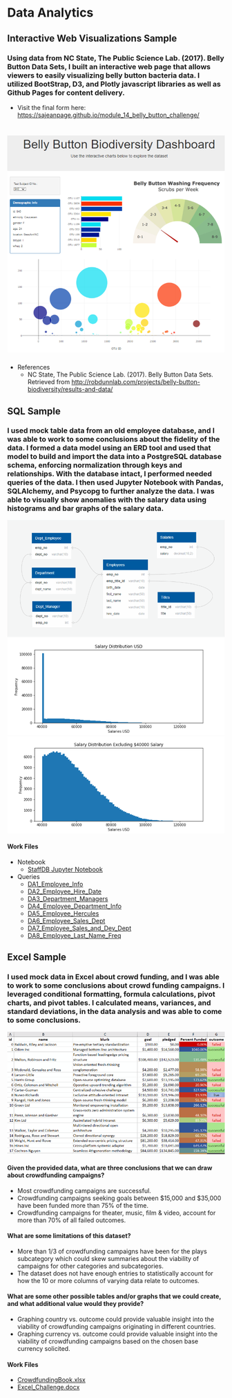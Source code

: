 # Data Analytics
## Interactive Web Visualizations Sample
### Using data from NC State, The Public Science Lab. (2017). Belly Button Data Sets, I built an interactive web page that allows viewers to easily visualizing belly button bacteria data.  I utilized BootStrap, D3, and Plotly javascript libraries as well as Github Pages for content delivery.
- Visit the final form here:  https://sajeanpage.github.io/module_14_belly_button_challenge/

# ![banner](Visualizations/images/belly.PNG)
- References
  - NC State, The Public Science Lab. (2017). Belly Button Data Sets. Retrieved from http://robdunnlab.com/projects/belly-button-biodiversity/results-and-data/
## SQL Sample
### I used mock table data from an old employee database, and I was able to work to some conclusions about the fidelity of the data.  I formed a data model using an ERD tool and used that model to build and import the data into a PostgreSQL database schema, enforcing normalization through keys and relationships.  With the database intact, I performed needed queries of the data.  I then used Jupyter Notebook with Pandas, SQLAlchemy, and Psycopg to further analyze the data. I was able to visually show anomalies with the salary data using histograms and bar graphs of the salary data. 
![erd.gif](SQL/erd.gif)
![fullhist.gif](SQL/Bonus/b1_full_histogram.png)
![hist.gif](SQL/Bonus/b4_histogram_exclude_40000.png)
#### Work Files
- Notebook
  - [StaffDB Jupyter Notebook](/SQL/Bonus/StaffDB.ipynb)
- Queries
  - [DA1_Employee_Info](/SQL/EmployeeSQL/queries/DA1_Employee_Info.sql)
  - [DA2_Employee_Hire_Date](/SQL/EmployeeSQL/queries/DA2_Employee_Hire_Date.sql)
  - [DA3_Department_Managers](/SQL/EmployeeSQL/queries/DA3_Department_Managers.sql)
  - [DA4_Employee_Department_Info](/SQL/EmployeeSQL/queries/DA4_Employee_Department_Info.sql)
  - [DA5_Employee_Hercules](/SQL/EmployeeSQL/queries/DA5_Employee_Hercules.sql)
  - [DA6_Employee_Sales_Dept](/SQL/EmployeeSQL/queries/DA6_Employee_Sales_Dept.sql)
  - [DA7_Employee_Sales_and_Dev_Dept](/SQL/EmployeeSQL/queries/DA7_Employee_Sales_and_Dev_Dept.sql)
  - [DA8_Employee_Last_Name_Freq](/SQL/EmployeeSQL/queries/DA8_Employee_Last_Name_Freq.sql)
## Excel Sample
### I used mock data in Excel about crowd funding, and I was able to work to some conclusions about crowd funding campaigns. I leveraged conditional formatting, formula calculations, pivot charts, and pivot tables. I calculated means, variances, and standard deviations, in the data analysis and was able to come to some conclusions.
![crowd.gif](Excel/crowd.gif)
#### Given the provided data, what are three conclusions that we can draw about crowdfunding campaigns?
 - Most crowdfunding campaigns are successful.
 - Crowdfunding campaigns seeking goals between $15,000 and $35,000 have been funded more than 75% of the time.
 - Crowdfunding campaigns for theater, music, film & video, account for more than 70% of all failed outcomes.
#### What are some limitations of this dataset?
 - More than 1/3 of crowdfunding campaigns have been for the plays subcategory which could skew summaries about the viability of campaigns for other categories and subcategories.
 - The dataset does not have enough entries to statistically account for how the 10 or more columns of varying data relate to outcomes.
#### What are some other possible tables and/or graphs that we could create, and what additional value would they provide?
 - Graphing country vs. outcome could provide valuable insight into the viability of crowdfunding campaigns originating in different countries.
 - Graphing currency vs. outcome could provide valuable insight into the viability of crowdfunding campaigns based on the chosen base currency solicited.
#### Work Files
- [CrowdfundingBook.xlsx](Excel/work_files/CrowdfundingBook.xlsx)
- [Excel_Challenge.docx](Excel/work_files/Excel_Challenge.docx)
